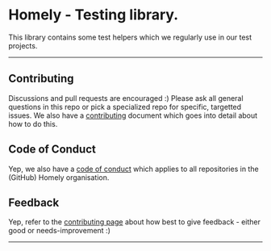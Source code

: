 # Homely - Testing library.

This library contains some test helpers which we regularly use in our test projects.

---

## Contributing

Discussions and pull requests are encouraged :) Please ask all general questions in this repo or pick a specialized repo for specific, targetted issues. We also have a [contributing](https://github.com/Homely/Homely/blob/master/CONTRIBUTING.md) document which goes into detail about how to do this.

## Code of Conduct
Yep, we also have a [code of conduct](https://github.com/Homely/Homely/blob/master/CODE_OF_CONDUCT.md) which applies to all repositories in the (GitHub) Homely organisation.

## Feedback
Yep, refer to the [contributing page](https://github.com/Homely/Homely/blob/master/CONTRIBUTING.md) about how best to give feedback - either good or needs-improvement :)

---
